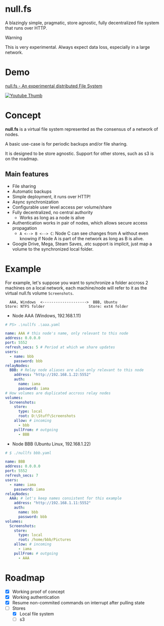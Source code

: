 ﻿# null.fs

A blazingly simple, pragmatic, store agnostic, fully decentralized file system
that runs over HTTP.

> [!WARNING]
>
> This is very experimental. Always expect data loss, especially in a large
> network.

# Demo

[null.fs - An experimental distributed File System](https://youtu.be/3tHC0DPqWxs "null.fs - An experimental distributed File System")

[![Youtube Thumb](https://img.youtube.com/vi/3tHC0DPqWxs/maxresdefault.jpg)](https://youtu.be/3tHC0DPqWxs "null.fs - An experimental distributed File System")

# Concept

**null.fs** is a virtual file system represented as the consensus of a network
of nodes.

A basic use-case is for periodic backups and/or file sharing.

It is designed to be store agnostic. Support for other stores, such as s3 is on
the roadmap.

## Main features

- File sharing
- Automatic backups
- Simple deployment, it runs over HTTP!
- Async synchronization
- Configurable user level access per volume/share
- Fully decentralized, no central authority
  - Works as long as a node is alive
- Authentication works in pair of nodes, which allows secure access propagation
  - `A <--> B <--> C`: Node C can see changes from A without even knowing if
    Node A is part of the network as long as B is alive.
- Google Drive, Mega, Steam Saves, .etc support is implicit, just map a volume
  to the synchronized local folder.

# Example

For example, let's suppose you want to synchronize a folder accross 2 machines
on a local network, each machine/node will refer to it as the virtual null.fs
volume `Screenshots`.

```
  AAA, Windows  <-------------------->  BBB, Ubuntu
Store: NTFS folder                    Store: ext4 folder
```

- Node AAA (Windows, 192.168.1.11)

```yaml
# PS> .\nullfs .\aaa.yaml

name: AAA # this node's name, only relevant to this node
address: 0.0.0.0
port: 5552
refresh_secs: 5 # Period at which we share updates
users:
  - name: bbb
    password: bbb
relayNodes:
  BBB: # Relay node aliases are also only relevant to this node
    address: "http://192.168.1.22:5552"
    auth:
      name: iama
      password: iama
# How volumes are duplicated accross relay nodes
volumes:
  Screenshots:
    store:
      type: local
      root: D:\Stuff\Screenshots
    allow: # incoming
      - bbb
    pullFrom: # outgoing
      - BBB
```

- Node BBB (Ubuntu Linux, 192.168.1.22)

```yaml
# $ ./nullfs bbb.yaml

name: BBB
address: 0.0.0.0
port: 5552
refresh_secs: 7
users:
  - name: iama
    password: iama
relayNodes:
  AAA: # let's keep names consistent for this example
    address: "http://192.168.1.11:5552"
    auth:
      name: bbb
      password: bbb
volumes:
  Screenshots:
    store:
      type: local
      root: /home/bbb/Pictures
    allow: # incoming
      - iama
    pullFrom: # outgoing
      - AAA
```

# Roadmap

- [x] Working proof of concept
- [x] Working authentication
- [x] Resume non-commited commands on interrupt after pulling state
- [ ] Stores
  - [x] Local file system
  - [ ] s3
